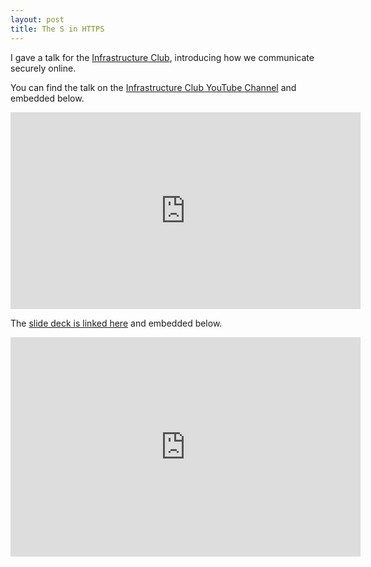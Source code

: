 ```yaml
---
layout: post
title: The S in HTTPS
---
```


I gave a talk for the [Infrastructure Club](https://infrastructureclub.co.uk/),
introducing how we communicate securely online.

You can find the talk on the 
[Infrastructure Club YouTube Channel](https://www.youtube.com/watch?v=ZxOBz7QNneI) and embedded below.

<iframe width="560" height="315" frameborder="0"
  src="https://www.youtube-nocookie.com/embed/ZxOBz7QNneI?si=svPqaRAJg7P3mOoq"
  title="YouTube video player"
  allow="accelerometer; autoplay; clipboard-write; encrypted-media; gyroscope; picture-in-picture; web-share"
  allowfullscreen >
</iframe>

The [slide deck is linked here](https://docs.google.com/presentation/d/e/2PACX-1vRJhuLxyLnDsLvFZlFkkUajB6_GwXyQctFwxe5Nx9PQO_Xw6WZFBtoJ-MsHVAKF1pSHp4fBOyEKz4cq/pub?start=false&loop=false&delayms=3000) and embedded below.

<iframe width="560" height="351" frameborder="0"
  src="https://docs.google.com/presentation/d/e/2PACX-1vRJhuLxyLnDsLvFZlFkkUajB6_GwXyQctFwxe5Nx9PQO_Xw6WZFBtoJ-MsHVAKF1pSHp4fBOyEKz4cq/embed?start=false&loop=false&delayms=3000"
  allowfullscreen="true" mozallowfullscreen="true" webkitallowfullscreen="true">
</iframe>
